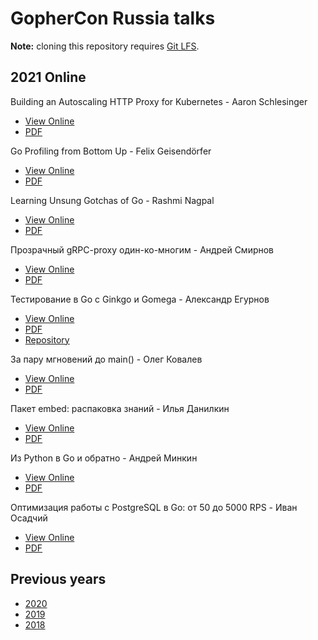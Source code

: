 # GopherCon Russia talks

**Note:** cloning this repository requires [Git LFS](https://git-lfs.github.com).

## 2021 Online

Building an Autoscaling HTTP Proxy for Kubernetes - Aaron Schlesinger
  - [View Online]()
  - [PDF]()

Go Profiling from Bottom Up - Felix Geisendörfer
  - [View Online](https://docs.google.com/presentation/d/1-u0Mk3-j8ST07X4w25jWtdTcsE-ltczGHwxdMz-zBR8/edit#slide=id.p1)
  - [PDF]()

Learning Unsung Gotchas of Go - Rashmi Nagpal
 - [View Online](https://docs.google.com/presentation/d/1jJi5hQ9LXn1U8MBIXfvykhjmCtmgyTDHxmQwzq8XefM/edit?usp=sharing)
 - [PDF](https://github.com/GopherConRu/talks/blob/master/2021/Learning%20Unsung%20Gotchas%20in%20Go%20-%20Rashmi%20Nagpal.pdf)

Прозрачный gRPC-proxy один-ко-многим - Андрей Смирнов
  - [View Online](https://speakerdeck.com/smira/transparent-grpc-gateway-in-go)
  - [PDF](https://github.com/GopherConRu/talks/blob/master/2021/Transparent%20one-to-many%20gRPC%20proxy%20-%20Andrey%20Smirnov.pdf)

Тестирование в Go c Ginkgo и Gomega - Александр Егурнов
  - [View Online](https://speakerdeck.com/egurnov/tiestirovaniie-v-go-s-ginkgo-and-gomega)
  - [PDF](https://github.com/GopherConRu/talks/blob/master/2021/Testing%20in%20Go%20with%20Ginkgo%20and%20Gomega%20-%20Alexander%20Egurnov.pdf)
  - [Repository](https://github.com/egurnov/ginkgo-talk-2021-pub)

За пару мгновений до main() - Олег Ковалев
  - [View Online](https://speakerdeck.com/olegkovalov/za-paru-mghnovienii-do-main)
  - [PDF](https://github.com/GopherConRu/talks/blob/master/2021/A%20second%20before%20calling%20main%20-%20Oleg%20Kovalov.pdf)

Пакет embed: распаковка знаний - Илья Данилкин
- [View Online](https://docs.google.com/presentation/d/1m9jcEQE9kUzfSbgj7kTPRsFLkaZQwjZ5NasA--ysK8w/edit#slide=id.g9061f411ee_2_1)
- [PDF](https://github.com/GopherConRu/talks/blob/master/2021/Embed%20package%20-%20unpacking%20knowledge%20-%20Ilya%20Danilkin.pdf)

Из Python в Go и обратно - Андрей Минкин
- [View Online](https://docs.google.com/presentation/d/15FegvKYIDmQUjvnC74bjmxfSQbtGPdh5BVHJFyUuGeE/edit#slide=id.gcf8181c3f4_1_0)
- [PDF](https://github.com/GopherConRu/talks/blob/master/2021/From%20Python%20to%20Go%20and%20back%20-%20Andrew%20Minkin.pdf)

Оптимизация работы с PostgreSQL в Go: от 50 до 5000 RPS - Иван Осадчий
  - [View Online](https://docs.google.com/presentation/d/1hnwopHPTve6Hj-i5qy32wYXLDGMLLA8imvNFGeNdQY4/edit?usp=sharing)
  - [PDF](https://github.com/GopherConRu/talks/blob/master/2021/PostgreSQL%20optimization%20in%20Go%20-%20from%2050%20to%205000%20RPS%20-%20Ivan%20Osadchiy.pdf)

## Previous years

- [2020](https://github.com/GopherConRu/talks/tree/master/2020)
- [2019](https://github.com/GopherConRu/talks/tree/master/2019)
- [2018](https://github.com/GopherConRu/talks/tree/master/2018)
